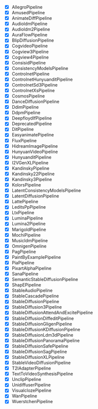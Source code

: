 - [x] AllegroPipeline
- [x] AmusedPipeline
- [x] AnimateDiffPipeline
- [x] AudioldmPipeline
- [x] Audioldm2Pipeline
- [x] AuraFlowPipeline
- [x] BlipDiffusionPipeline
- [x] CogvideoPipeline
- [x] Cogview3Pipeline
- [x] Cogview4Pipeline
- [x] ConsisidPipeline
- [x] ConsistencyModelsPipeline
- [x] ControlnetPipeline
- [x] ControlnetHunyuanditPipeline
- [x] ControlnetSd3Pipeline
- [x] ControlnetXsPipeline
- [x] CosmosPipeline
- [x] DanceDiffusionPipeline
- [x] DdimPipeline
- [x] DdpmPipeline
- [x] DeepfloydIfPipeline
- [x] DeprecatedPipeline
- [x] DitPipeline
- [x] EasyanimatePipeline
- [x] FluxPipeline
- [x] HidreamImagePipeline
- [x] HunyuanVideoPipeline
- [x] HunyuanditPipeline
- [x] I2VGenXLPipeline
- [x] KandinskyPipeline
- [x] Kandinsky22Pipeline
- [x] Kandinsky3Pipeline
- [x] KolorsPipeline
- [x] LatentConsistencyModelsPipeline
- [x] LatentDiffusionPipeline
- [x] LattePipeline
- [x] LeditsPpPipeline
- [x] LtxPipeline
- [x] LuminaPipeline
- [x] Lumina2Pipeline
- [x] MarigoldPipeline
- [x] MochiPipeline
- [x] MusicldmPipeline
- [x] OmnigenPipeline
- [x] PagPipeline
- [x] PaintByExamplePipeline
- [x] PiaPipeline
- [x] PixartAlphaPipeline
- [x] SanaPipeline
- [x] SemanticStableDiffusionPipeline
- [x] ShapEPipeline
- [x] StableAudioPipeline
- [x] StableCascadePipeline
- [x] StableDiffusionPipeline
- [x] StableDiffusion3Pipeline
- [x] StableDiffusionAttendAndExcitePipeline
- [x] StableDiffusionDiffeditPipeline
- [x] StableDiffusionGligenPipeline
- [x] StableDiffusionKDiffusionPipeline
- [x] StableDiffusionLdm3dPipeline
- [x] StableDiffusionPanoramaPipeline
- [x] StableDiffusionSafePipeline
- [x] StableDiffusionSagPipeline
- [x] StableDiffusionXLPipeline
- [x] StableVideoDiffusionPipeline
- [x] T2IAdapterPipeline
- [x] TextToVideoSynthesisPipeline
- [x] UnclipPipeline
- [x] UnidiffuserPipeline
- [x] VisualclozePipeline
- [x] WanPipeline
- [x] WuerstchenPipeline 